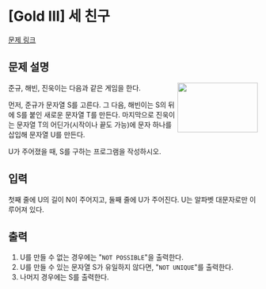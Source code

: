 # [Gold III] 세 친구

[문제 링크](https://www.acmicpc.net/problem/10096) 

## 문제 설명

<p><img alt="" src="https://upload.acmicpc.net/7c16b9a4-a064-4998-b77f-b08892963bdf/-/preview/" style="width: 162px; height: 100px; float: right;">준규, 해빈, 진욱이는 다음과 같은 게임을 한다.</p>

<p>먼저, 준규가 문자열 S를 고른다. 그 다음, 해빈이는 S의 뒤에 S를 붙인 새로운 문자열 T를 만든다. 마지막으로 진욱이는 문자열 T의 어딘가(시작이나 끝도 가능)에 문자 하나를 삽입해 문자열 U를 만든다.</p>

<p>U가 주어졌을 때, S를 구하는 프로그램을 작성하시오.</p>

## 입력 

 <p>첫째 줄에 U의 길이 N이 주어지고, 둘째 줄에 U가 주어진다. U는 알파벳 대문자로만 이루어져 있다.</p>

## 출력 

 <ol>
	<li>U를 만들 수 없는 경우에는 "<code>NOT POSSIBLE</code>"을 출력한다.</li>
	<li>U를 만들 수 있는 문자열 S가 유일하지 않다면, "<code>NOT UNIQUE</code>"를 출력한다.</li>
	<li>나머지 경우에는 S를 출력한다.</li>
</ol>

